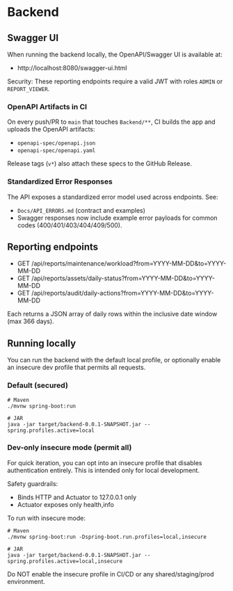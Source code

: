 # Backend

## Swagger UI

When running the backend locally, the OpenAPI/Swagger UI is available at:

- http://localhost:8080/swagger-ui.html

Security: These reporting endpoints require a valid JWT with roles `ADMIN` or `REPORT_VIEWER`.

### OpenAPI Artifacts in CI

On every push/PR to `main` that touches `Backend/**`, CI builds the app and uploads the OpenAPI artifacts:

- `openapi-spec/openapi.json`
- `openapi-spec/openapi.yaml`

Release tags (`v*`) also attach these specs to the GitHub Release.

### Standardized Error Responses

The API exposes a standardized error model used across endpoints. See:

- `Docs/API_ERRORS.md` (contract and examples)
- Swagger responses now include example error payloads for common codes (400/401/403/404/409/500).

## Reporting endpoints

- GET /api/reports/maintenance/workload?from=YYYY-MM-DD&to=YYYY-MM-DD
- GET /api/reports/assets/daily-status?from=YYYY-MM-DD&to=YYYY-MM-DD
- GET /api/reports/audit/daily-actions?from=YYYY-MM-DD&to=YYYY-MM-DD

Each returns a JSON array of daily rows within the inclusive date window (max 366 days).

## Running locally

You can run the backend with the default local profile, or optionally enable an insecure dev profile that permits all requests.

### Default (secured)

```
# Maven
./mvnw spring-boot:run

# JAR
java -jar target/backend-0.0.1-SNAPSHOT.jar --spring.profiles.active=local
```

### Dev-only insecure mode (permit all)

For quick iteration, you can opt into an insecure profile that disables authentication entirely. This is intended only for local development.

Safety guardrails:
- Binds HTTP and Actuator to 127.0.0.1 only
- Actuator exposes only health,info

To run with insecure mode:

```
# Maven
./mvnw spring-boot:run -Dspring-boot.run.profiles=local,insecure

# JAR
java -jar target/backend-0.0.1-SNAPSHOT.jar --spring.profiles.active=local,insecure
```

Do NOT enable the insecure profile in CI/CD or any shared/staging/prod environment.
